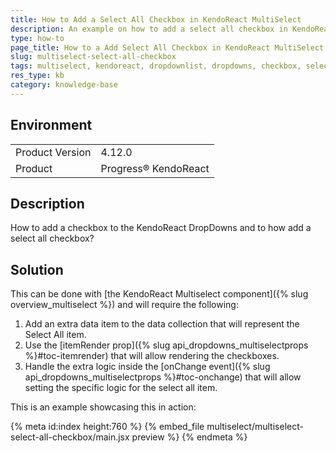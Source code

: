 ```yaml
---
title: How to Add a Select All Checkbox in KendoReact MultiSelect
description: An example on how to add a select all checkbox in KendoReact MultiSelect.
type: how-to
page_title: How to а Add Select All Checkbox in KendoReact MultiSelect | KendoReact MultiSelect
slug: multiselect-select-all-checkbox
tags: multiselect, kendoreact, dropdownlist, dropdowns, checkbox, select, all
res_type: kb
category: knowledge-base
---
```


## Environment

<table>
	<tbody>
		<tr>
			<td>Product Version</td>
			<td>4.12.0</td>
		</tr>
		<tr>
			<td>Product</td>
			<td>Progress® KendoReact</td>
		</tr>
	</tbody>
</table>


## Description

How to add a checkbox to the KendoReact DropDowns and to how add a select all checkbox?

## Solution

This can be done with [the KendoReact Multiselect component]({% slug overview_multiselect %}) and will require the following:

1. Add an extra data item to the data collection that will represent the Select All item.
1. Use the [itemRender prop]({% slug api_dropdowns_multiselectprops %}#toc-itemrender) that will allow rendering the checkboxes.
1. Handle the extra logic inside the [onChange event]({% slug api_dropdowns_multiselectprops %}#toc-onchange) that will allow setting the specific logic for the select all item.

This is an example showcasing this in action:

{% meta id:index height:760 %}
{% embed_file multiselect/multiselect-select-all-checkbox/main.jsx preview %}
{% endmeta %}